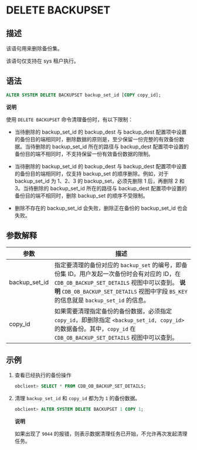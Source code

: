 DELETE BACKUPSET
=====================================



描述
-----------------------

该语句用来删除备份集。

该语句仅支持在 sys 租户执行。

语法
-----------------------

```sql
ALTER SYSTEM DELETE BACKUPSET backup_set_id [COPY copy_id];
```


**说明**



使用 `DELETE BACKUPSET` 命令清理备份时，有以下限制：

* 当待删除的 backup_set_id 的 backup_dest 与 backup_dest 配置项中设置的备份目的端相同时，删除数据的原则是，至少保留一份完整的有效备份数据。当待删除的 backup_set_id 所在的路径与 backup_dest 配置项中设置的备份目的端不相同时，不支持保留一份有效备份数据的限制。



* 当待删除的 backup_set_id 的 backup_dest 与 backup_dest 配置项中设置的备份目的端相同时，仅支持 backup_set 的顺序删除。例如，对于 backup_set_id 为 1、2、3 的 backup_set，必须先删除 1 后，再删除 2 和 3。当待删除的 backup_set_id 所在的路径与 backup_dest 配置项中设置的备份目的端不相同时，删除 backup_set 的顺序不受限制。



* 删除不存在的 backup_set_id 会失败，删除正在备份的 backup_set_id 也会失败。








参数解释
-------------------------



|    **参数**     |                                                                                                   **描述**                                                                                                    |
|---------------|-------------------------------------------------------------------------------------------------------------------------------------------------------------------------------------------------------------|
| backup_set_id | 指定要清理的备份对应的 `backup_set` 的编号，即备份集 ID。用户发起一次备份时会有对应的 ID，在 `CDB_OB_BACKUP_SET_DETAILS` 视图中可以查到。 **说明**  `CDB_OB_BACKUP_SET_DETAILS` 视图中字段 `BS_KEY` 的信息就是 `backup_set_id` 的信息。 |
| copy_id       | 如果需要清理指定备份的备份数据，必须指定 `copy_id`，即删除指定 `<backup_set_id, copy_id>` 的数据备份。其中，`copy_id` 在 `CDB_OB_BACKUP_SET_DETAILS` 视图中可以查到。                                                                                   |



示例
-----------------------

1. 查看已经执行的备份操作

   ```sql
   obclient> SELECT * FROM CDB_OB_BACKUP_SET_DETAILS;
   ```



2. 清理 `backup_set_id` 和 `copy_id` 都为为 `1` 的备份数据。

   ```sql
   obclient> ALTER SYSTEM DELETE BACKUPSET 1 COPY 1;
   ```


   **说明**



   如果出现了 `9044` 的报错，则表示数据清理任务已开始，不允许再次发起清理任务。

